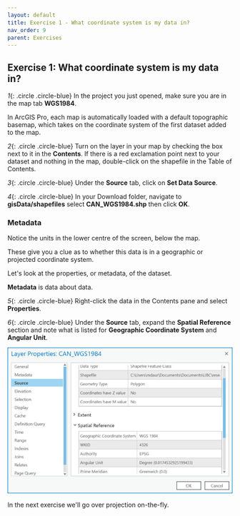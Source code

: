 ```yaml
---
layout: default
title: Exercise 1 - What coordinate system is my data in?
nav_order: 9
parent: Exercises
---
```


## Exercise 1: What coordinate system is my data in?

*1*{: .circle .circle-blue} In the project you just opened, make sure you are in the map tab **WGS1984**.

In ArcGIS Pro, each map is automatically loaded with a default topographic basemap, which takes on the coordinate system of the first dataset added to the map.

*2*{: .circle .circle-blue} Turn on the layer in your map by checking the box next to it in the **Contents**. If there is a red exclamation point next to your dataset and nothing in the map, double-click on the shapefile in the Table of Contents.

*3*{: .circle .circle-blue} Under the **Source** tab, click on **Set Data Source**.

*4*{: .circle .circle-blue} In your Download folder, navigate to  **gisData/shapefiles** select **CAN_WGS1984.shp** then click **OK**.

### Metadata

Notice the units in the lower centre of the screen, below the map.

These give you a clue as to whether this data is in a geographic or projected coordinate system.

Let's look at the properties, or metadata, of the dataset.

**Metadata** is data about data.

*5*{: .circle .circle-blue} Right-click the data in the Contents pane and select **Properties**.

*6*{: .circle .circle-blue} Under the **Source** tab, expand the **Spatial Reference** section and note what is listed for **Geographic Coordinate System** and **Angular Unit**.

![angUnit.jpg](../images/angUnit.jpg)

In the next exercise we'll go over projection on-the-fly.
